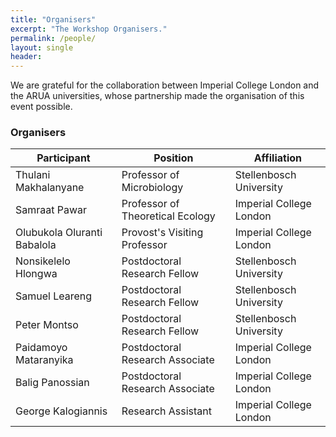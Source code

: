 ```yaml
---
title: "Organisers"
excerpt: "The Workshop Organisers."
permalink: /people/
layout: single
header:
---
```


We are grateful for the collaboration between Imperial College London and the ARUA universities, whose partnership made the organisation of this event possible.

### Organisers

| Participant                 | Position                         | Affiliation             |
|-----------------------------|----------------------------------|-------------------------| 
| Thulani Makhalanyane        | Professor of Microbiology        | Stellenbosch University |
| Samraat Pawar               | Professor of Theoretical Ecology | Imperial College London |
| Olubukola Oluranti Babalola | Provost's Visiting Professor     | Imperial College London |
| Nonsikelelo Hlongwa         | Postdoctoral Research Fellow     | Stellenbosch University |
| Samuel Leareng              | Postdoctoral Research Fellow     | Stellenbosch University |
| Peter Montso                | Postdoctoral Research Fellow     | Stellenbosch University | 
| Paidamoyo Mataranyika       | Postdoctoral Research Associate  | Imperial College London |
| Balig Panossian             | Postdoctoral Research Associate  | Imperial College London |
| George Kalogiannis          | Research Assistant               | Imperial College London |







